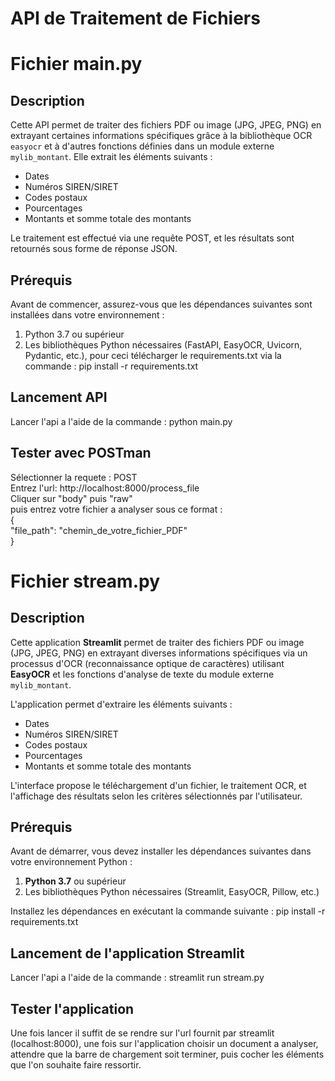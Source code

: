 # API de Traitement de Fichiers

# Fichier main.py  

## Description  
Cette API permet de traiter des fichiers PDF ou image (JPG, JPEG, PNG) en extrayant certaines informations spécifiques grâce à la bibliothèque OCR `easyocr` et à d'autres fonctions définies dans un module externe `mylib_montant`. Elle extrait les éléments suivants :

- Dates
- Numéros SIREN/SIRET
- Codes postaux
- Pourcentages
- Montants et somme totale des montants

Le traitement est effectué via une requête POST, et les résultats sont retournés sous forme de réponse JSON.  

## Prérequis

Avant de commencer, assurez-vous que les dépendances suivantes sont installées dans votre environnement :

1. Python 3.7 ou supérieur
2. Les bibliothèques Python nécessaires (FastAPI, EasyOCR, Uvicorn, Pydantic, etc.), pour ceci télécharger le requirements.txt via la commande : pip install -r requirements.txt

## Lancement API  

Lancer l'api a l'aide de la commande : python main.py  

## Tester avec POSTman  

Sélectionner la requete : POST  
Entrez l'url: http://localhost:8000/process_file  
Cliquer sur "body" puis "raw"  
puis entrez votre fichier a analyser sous ce format :   
{  
    "file_path": "chemin_de_votre_fichier_PDF"  
}


# Fichier stream.py  

## Description
Cette application **Streamlit** permet de traiter des fichiers PDF ou image (JPG, JPEG, PNG) en extrayant diverses informations spécifiques via un processus d'OCR (reconnaissance optique de caractères) utilisant **EasyOCR** et les fonctions d'analyse de texte du module externe `mylib_montant`.

L'application permet d'extraire les éléments suivants :
- Dates
- Numéros SIREN/SIRET
- Codes postaux
- Pourcentages
- Montants et somme totale des montants

L'interface propose le téléchargement d'un fichier, le traitement OCR, et l'affichage des résultats selon les critères sélectionnés par l'utilisateur.

## Prérequis

Avant de démarrer, vous devez installer les dépendances suivantes dans votre environnement Python :

1. **Python 3.7** ou supérieur
2. Les bibliothèques Python nécessaires (Streamlit, EasyOCR, Pillow, etc.)

Installez les dépendances en exécutant la commande suivante : pip install -r requirements.txt  

## Lancement de l'application Streamlit  

Lancer l'api a l'aide de la commande : streamlit run stream.py  

## Tester l'application  

Une fois lancer il suffit de se rendre sur l'url fournit par streamlit (localhost:8000), une fois sur l'application choisir un document a analyser, attendre que la barre de chargement soit terminer, puis cocher les éléments que l'on souhaite faire ressortir.